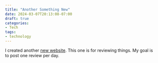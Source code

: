 ```yaml
---
title: "Another Something New"
date: 2024-03-07T20:13:08-07:00
draft: true
categories:
- Tech
tags:
- technology
---
```

I created another [new website](http://reviews.rosenberg-watt.com). This one is for reviewing things. My goal is to post one review per day.
